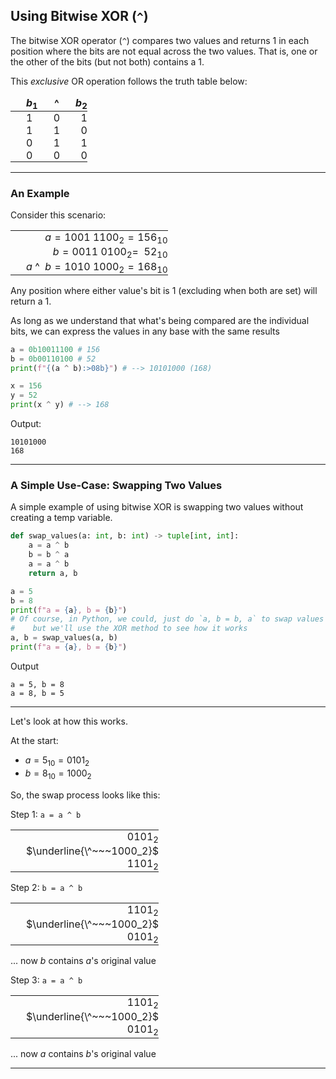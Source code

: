 ## Using Bitwise XOR (`^`)

<style>
    td, th {
        border: 0!important;
        padding: 0!important;
        margin: 0!important;
        padding-left: 25px!important;
    }
</style>

The bitwise XOR operator (`^`) compares two values and returns 1 in 
each position where the bits are not equal across the two values. That is, 
one or the other of the bits (but not both) contains a 1.

This *exclusive* OR operation follows the truth table below:

|$b_1$|^|$b_2$|
|:-|:-:|-:|
|$1$|$0$|$1$|
|$1$|$1$|$0$|
|$0$|$1$|$1$|
|$0$|$0$|$0$|

---

### An Example

Consider this scenario:

||
|-:|
|$a=1001~1100_2=156_{10}$|
|$b=0011~0100_2=~~52_{10}$|
|$a~\^~~b=1010~1000_2=168_{10}$|

Any position where either value's bit is $1$ (excluding when both are set) 
will return a $1$.

As long as we understand that what's being compared are the individual
bits, we can express the values in any base with the same results

```python
a = 0b10011100 # 156
b = 0b00110100 # 52
print(f"{(a ^ b):>08b}") # --> 10101000 (168)

x = 156
y = 52
print(x ^ y) # --> 168
```

Output:

```
10101000
168
```

---

### A Simple Use-Case: Swapping Two Values

A simple example of using bitwise XOR is swapping two values without
creating a temp variable.

```python
def swap_values(a: int, b: int) -> tuple[int, int]:
    a = a ^ b
    b = b ^ a
    a = a ^ b
    return a, b

a = 5
b = 8
print(f"a = {a}, b = {b}")
# Of course, in Python, we could, just do `a, b = b, a` to swap values
#    but we'll use the XOR method to see how it works
a, b = swap_values(a, b)
print(f"a = {a}, b = {b}")
```

Output

```
a = 5, b = 8
a = 8, b = 5
```

---

Let's look at how this works.

At the start:

* $a=5_{10}=0101_2$
* $b=8_{10}=1000_2$

So, the swap process looks like this:

Step 1: ```a = a ^ b```

||
|-:|
|$0101_2$|
|$\underline{\^~~~1000_2}$
|$1101_2$|

Step 2: ```b = a ^ b```

||
|-:|
|$1101_2$|
|$\underline{\^~~~1000_2}$
|$0101_2$|

... now $b$ contains $a$'s original value

Step 3: ```a = a ^ b```

||
|-:|
|$1101_2$|
|$\underline{\^~~~1000_2}$
|$0101_2$|

... now $a$ contains $b$'s original value

---
